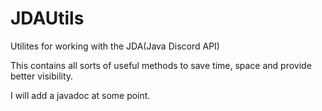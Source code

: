 # JDAUtils
Utilites for working with the JDA(Java Discord API)

This contains all sorts of useful methods to save time, space and provide better visibility. 

I will add a javadoc at some point.
